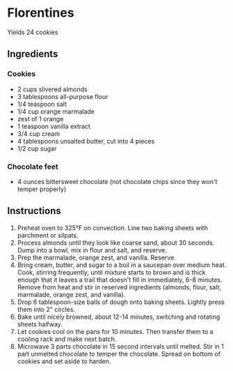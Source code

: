 # Florentines

Yields 24 cookies

## Ingredients

### Cookies

- 2 cups slivered almonds
- 3 tablespoons all-purpose flour
- 1/4 teaspoon salt
- 1/4 cup orange marmalade
- zest of 1 orange
- 1 teaspoon vanilla extract
- 3/4 cup cream
- 4 tablespoons unsalted butter, cut into 4 pieces
- 1/2 cup sugar

### Chocolate feet

- 4 ounces bittersweet chocolate (not chocolate chips since they won't temper properly)

## Instructions

1. Preheat oven to 325°F on convection. Line two baking sheets with parchment or silpats.
2. Process almonds until they look like coarse sand, about 30 seconds. Dump into a bowl, mix in flour and salt, and reserve.
3. Prep the marmalade, orange zest, and vanilla. Reserve.
4. Bring cream, butter, and sugar to a boil in a saucepan over medium heat. Cook, stirring frequently, until mixture starts to brown and is thick enough that it leaves a trail that doesn't fill in immediately, 6-8 minutes. Remove from heat and stir in reserved ingredients (almonds, flour, salt, marmalade, orange zest, and vanilla).
5. Drop 6 tablespoon-size balls of dough onto baking sheets. Lightly press them into 2" circles.
6. Bake until nicely browned, about 12-14 minutes, switching and rotating sheets halfway.
7. Let cookies cool on the pans for 10 minutes. Then transfer them to a cooling rack and make next batch.
8. Microwave 3 parts chocolate in 15 second intervals until melted. Stir in 1 part unmelted chocolate to temper the chocolate. Spread on bottom of cookies and set aside to harden.
